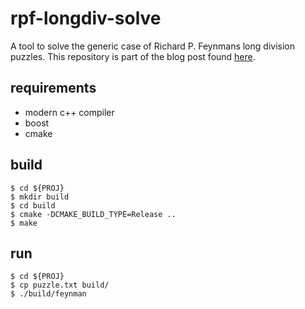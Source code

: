 # rpf-longdiv-solve
A tool to solve the generic case of Richard P. Feynmans long division puzzles. This repository is part of the blog post found [here](https://www.algorithmalley.nl/2021/04/25/rpf-longdiv/).

## requirements

- modern c++ compiler
- boost
- cmake

## build
```
$ cd ${PROJ}
$ mkdir build
$ cd build
$ cmake -DCMAKE_BUILD_TYPE=Release ..
$ make
```

## run
```
$ cd ${PROJ}
$ cp puzzle.txt build/
$ ./build/feynman
```

